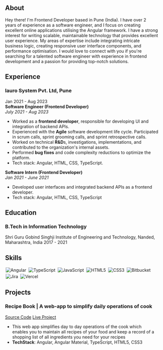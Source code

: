 ## About
Hey there! I'm Frontend Developer based in Pune (India). I have over 2 years of experience as a software engineer, and I focus on creating excellent online applications utilising the Angular framework. I have a strong interest for writing scalable, maintainable technology that provides excellent user experience. My areas of expertise include integrating intricate business logic, creating responsive user interface components, and performance optimisation. I would love to connect with you if you're searching for a talented software engineer with experience in frontend development and a passion for providing top-notch solutions.

## Experience
### Iauro System Pvt. Ltd, Pune                           
Jan 2021 - Aug 2023  
**Software Engineer (Frontend Developer)**  
*July 2021 - Aug 2023*  
- Worked as a **frontend developer**, responsible for developing UI and integration of backend APIs.
- Experienced with the **Agile** software development life cycle. Participated in scrum calls, sprint grooming calls, and sprint retrospective calls.
- Worked on technical **R&D**s, investigations, implementations, and contributed to the organization's internal assets.
- Performed **bug fixes** and code complexity reductions to optimize the platform.
- Tech stack: Angular, HTML, CSS, TypeScript.

**Software Intern (Frontend Developer)**  
*Jan 2021 - June 2021*  
- Developed user interfaces and integrated backend APIs as a frontend developer.
- Tech stack: Angular, HTML, CSS, TypeScript


## Education

### B.Tech in Information Technology
Shri Guru Gobind Singhji Institute of Engineering and Technology, Nanded, Maharashtra, India
2017 - 2021

## Skills

<img alt="Angular" src="https://img.shields.io/badge/Angular-DD0031?style=for-the-badge&logo=angular&logoColor=white" style="margin:2px;"/>
<img alt="TypeScript" src="https://img.shields.io/badge/TypeScript-007ACC?style=for-the-badge&logo=typescript&logoColor=white" style="margin:2px;"/>
<img alt="JavaScript" src="https://img.shields.io/badge/JavaScript-323330?style=for-the-badge&logo=javascript&logoColor=F7DF1E" style="margin:2px;"/>
<img alt="HTML5" src="https://img.shields.io/badge/HTML5-E34F26?style=for-the-badge&logo=html5&logoColor=white" style="margin:2px;"/>
<img alt="CSS3" src="https://img.shields.io/badge/CSS3-1572B6?style=for-the-badge&logo=css3&logoColor=white" style="margin:2px;"/>
<img alt="Bitbucket" src="https://img.shields.io/badge/Bitbucket-0747a6?style=for-the-badge&logo=bitbucket&logoColor=white" style="margin:2px;"/>
<img alt="Jira" src="https://img.shields.io/badge/Jira-0052CC?style=for-the-badge&logo=Jira&logoColor=white" style="margin:2px;"/>
<img alt="Vercel" src ="https://img.shields.io/badge/Vercel-000000?style=for-the-badge&logo=vercel&logoColor=white" style="margin:2px;"/>

## Projects

### Recipe Book |  A web-app to simplify daily operations of cook
[Source Code](https://github.com/thepavanchavan/recipe-book) [Live Project](https://recipe-book-pavanchavan2060-gmailcom.vercel.app/recipes)

- This web app simplifies day to day operations of the cook which enables you to maintain all recipes of your food and keep a record of a shopping list of all ingredients you need for your recipes
- **TechStack**: Angular, Angular Material, TypeScript, HTML5, CSS3
